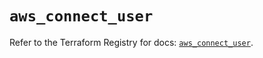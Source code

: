 # `aws_connect_user`

Refer to the Terraform Registry for docs: [`aws_connect_user`](https://registry.terraform.io/providers/hashicorp/aws/5.31.0/docs/resources/connect_user).
